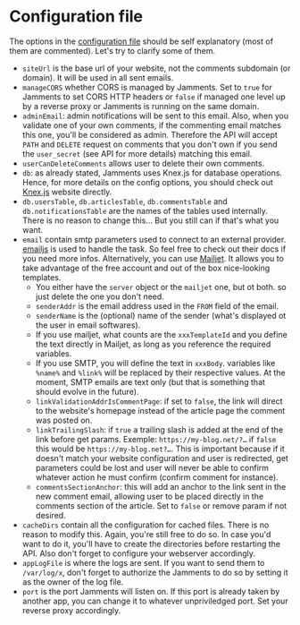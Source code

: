 # Configuration file
The options in the [configuration file](https://github.com/Buzut/jamments/blob/master/config.dist.js) should be self explanatory (most of them are commented). Let's try to clarify some of them.


* `siteUrl` is the base url of your website, not the comments subdomain (or domain). It will be used in all sent emails.
* `manageCORS` whether CORS is managed by Jamments. Set to `true` for Jamments to set CORS HTTP headers or `false` if managed one level up by a reverse proxy or Jamments is running on the same domain.
* `adminEmail`: admin notifications will be sent to this email. Also, when you validate one of your own comments, if the commenting email matches this one, you'll be considered as admin. Therefore the API will accept `PATH` and `DELETE` request on comments that you don't own if you send the `user_secret` (see API for more details) matching this email.
* `userCanDeleteComments` allows user to delete their own comments.
* `db`: as already stated, Jamments uses Knex.js for database operations. Hence, for more details on the config options, you should check out [Knex.js](https://knexjs.org/) website directly.
* `db.usersTable`, `db.articlesTable`, `db.commentsTable` and `db.notificationsTable` are the names of the tables used internally. There is no reason to change this… But you still can if that's what you want.
* `email` contain smtp parameters used to connect to an external provider. [emailjs](https://github.com/eleith/emailjs) is used to handle the task. So feel free to check out their docs if you need more infos. Alternatively, you can use [Mailjet](https://www.mailjet.com/). It allows you to take advantage of the free account and out of the box nice-looking templates.
    * You either have the `server` object or the `mailjet` one, but ot both. so just delete the one you don't need.
    * `senderAddr` is the email address used in the `FROM` field of the email.
    * `senderName` is the (optional) name of the sender (what's displayed ot the user in email softwares).
    * If you use mailjet, what counts are the `xxxTemplateId` and you define the text directly in Mailjet, as long as you reference the required variables.
    * If you use SMTP, you will define the text in `xxxBody`. variables like `%name%` and `%link%` will be replaced by their respective values. At the moment, SMTP emails are text only (but that is something that should evolve in the future).
    * `linkValidationAddrIsCommentPage`: if set to `false`, the link will direct to the website's homepage instead of the article page the comment was posted on.
    * `linkTrailingSlash`: if `true` a trailing slash is added at the end of the link before get params. Exemple: `https://my-blog.net/?…` if `false` this would be `https://my-blog.net?…`. This is important because if it doesn't match your website configuration and user is redirected, get parameters could be lost and user will never be able to confirm whatever action he must confirm (confirm comment for instance).
    * `commentsSectionAnchor`: this will add an anchor to the link sent in the new comment email, allowing user to be placed directly in the comments section of the article. Set to `false` or remove param if not desired.
* `cacheDirs` contain all the configuration for cached files. There is no reason to modify this. Again, you're still free to do so. In case you'd want to do it, you'll have to create the directories before restarting the API. Also don't forget to configure your webserver accordingly.
* `appLogFile` is where the logs are sent. If you want to send them to `/var/log/x`, don't forget to authorize the Jamments to do so by setting it as the owner of the log file.
* `port` is the port Jamments will listen on. If this port is already taken by another app, you can change it to whatever unpriviledged port. Set your reverse proxy accordingly.
